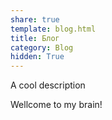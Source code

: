 ```yaml
---
share: true
template: blog.html
title: Блог
category: Blog
hidden: True
---
```

A cool description

Wellcome to my brain!